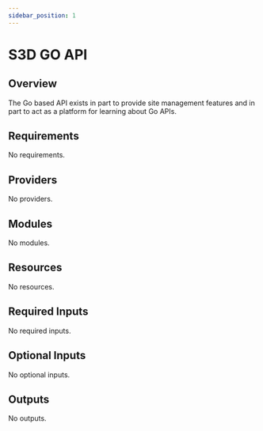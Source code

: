 ```yaml
---
sidebar_position: 1
---
```


# S3D GO API

## Overview
The Go based API exists in part to provide site management features and in part
to act as a platform for learning about Go APIs.


## Requirements

No requirements.

## Providers

No providers.

## Modules

No modules.

## Resources

No resources.

## Required Inputs

No required inputs.

## Optional Inputs

No optional inputs.

## Outputs

No outputs.
